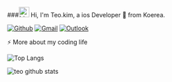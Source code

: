 
<!--
**cooo002/cooo002** is a ✨ _special_ ✨ repository because its `README.md` (this file) appears on your GitHub profile.

Here are some ideas to get you started:

- 🔭 I’m currently working on ...
- 🌱 I’m currently learning ...
- 👯 I’m looking to collaborate on ...
- 🤔 I’m looking for help with ...
- 💬 Ask me about ...
- 📫 How to reach me: ...
- 😄 Pronouns: ...
- ⚡ Fun fact: ...
-->
###<img src="https://user-images.githubusercontent.com/1303154/88677602-1635ba80-d120-11ea-84d8-d263ba5fc3c0.gif" width="24px" alt="hi"> Hi, I'm Teo.kim, a ios Developer 🚀 from Koerea.

[![Github](https://img.shields.io/badge/-Github-000?style=flat&logo=Github&logoColor=white)](https://github.com/cooo002)
[![Gmail](https://img.shields.io/badge/-Gmail-c14438?style=flat&logo=Gmail&logoColor=white)](mailto:ynwa3690@gmail.com)
[![Outlook](https://img.shields.io/badge/-Notion-0078D4?style=flat&logo=Notion&logoColor=black)](https://www.notion.so/Teo-kim-d6aa30a402f0403ba414467d7924f48e)

⚡️ More about my coding life

![Top Langs](https://github-readme-stats.vercel.app/api/top-langs/?username=cooo002&layout=compact&hide=css,html)

![teo github stats](https://github-readme-stats.vercel.app/api?username=cooo002&count_private=true&show_icons=true&theme=onedark)

</details>
